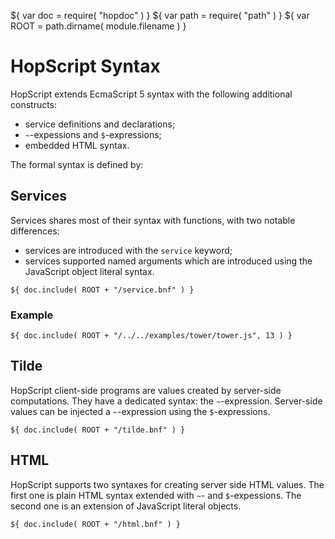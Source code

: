 ${ var doc = require( "hopdoc" ) }
${ var path = require( "path" ) }
${ var ROOT = path.dirname( module.filename ) }

HopScript Syntax
================

HopScript extends EcmaScript 5 syntax with the following additional constructs:

 * service definitions and declarations;
 * `~`-expessions and `$`-expressions;
 * embedded HTML syntax.

The formal syntax is defined by:


Services
--------

Services shares most of their syntax with functions, with two notable differences:

 * services are introduced with the `service` keyword;
 * services supported named arguments which are introduced using the JavaScript
   object literal syntax. 

```ebnf
${ doc.include( ROOT + "/service.bnf" ) }
```

### Example ###

```hopscript
${ doc.include( ROOT + "/../../examples/tower/tower.js", 13 ) }
```

Tilde
-----

HopScript client-side programs are values created by server-side computations.
They have a dedicated syntax: the `~`-expression. Server-side
values can be injected a `~`-expression using the `$`-expressions.

```ebnf
${ doc.include( ROOT + "/tilde.bnf" ) }
```

HTML
----

HopScript supports two syntaxes for creating server side HTML values. The first
one is plain HTML syntax extended with `~`- and `$`-expessions. The second one
is an extension of JavaScript literal objects.

```ebnf
${ doc.include( ROOT + "/html.bnf" ) }
```



